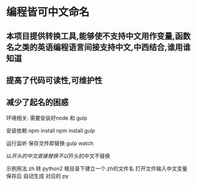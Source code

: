 # 编程皆可中文命名
## 本项目提供转换工具,能够使不支持中文用作变量,函数名之类的英语编程语言间接支持中文,中西结合,谁用谁知道
## 提高了代码可读性,可维护性
## 减少了起名的困惑

环境相关: 需要安装好node 和 gulp

安装依赖
npm install
npm install gulp

运行监听 保存文件即替换
gulp watch

以$开头的中文直接替换 不以$开头的中文不替换

示例用法 zh 转 python2
根目录下建立一个.zh的文件名
打开文件输入中文变量 保存后 自动生成 对应的 py